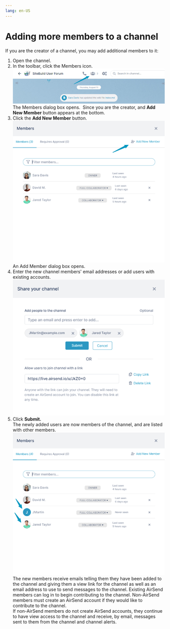 ```yaml
---
lang: en-US
---
```


# Adding more members to a channel

If you are the creator of a channel, you may add additional members to it:

1.  Open the channel.
2.  In the toolbar, click the Members icon.  
    ![](../assets/members/adding-more-members-to-a-channel/as-new-member-feb.png)  
    The Members dialog box opens.  Since you are the creator, and **Add New Member** button appears at the bottom.
3.  Click the **Add New Member** button.  
    ![](../assets/members/adding-more-members-to-a-channel/as-add-new-member-f-eb.png)  
    An Add Member dialog box opens.
4.  Enter the new channel members' email addresses or add users with existing accounts.  
    ![](../assets/members/adding-more-members-to-a-channel/as-new-members.png)
5.  Click **Submit.**  
    The newly added users are now members of the channel, and are listed with other members.  
    ![](../assets/members/adding-more-members-to-a-channel/as-members.png)  
    The new members receive emails telling them they have been added to the channel and giving them a view link for the channel as well as an email address to use to send messages to the channel. Existing AirSend members can log in to begin contributing to the channel. Non-AirSend members must create an AirSend account if they would like to contribute to the channel.  
    If non-AirSend members do not create AirSend accounts, they continue to have view access to the channel and receive, by email, messages sent to them from the channel and channel alerts.
